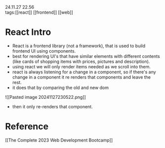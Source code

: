 24.11.27  22.56  
tags:[[react]] [[frontend]] [[web]]


# React Intro
- React is a frontend library (not a framework), that is used to build frontend UI using components.
- best for rendering UI's that have similar elements with different contents (like cards of shopping items with prices, pictures and description).
- using react we will only render items needed as we scroll into them.
- react is always listening for a change in a component, so if there's any change in a component it re renders that components and leave the rest.
- it does that by comparing the old and new dom

![[Pasted image 20241127230522.png]]

- then it only re-renders that component.

# Reference
[[The Complete 2023 Web Development Bootcamp]]